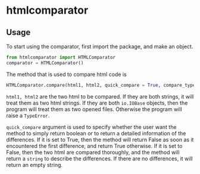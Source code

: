 # htmlcomparator

## Usage

To start using the comparator, first import the package, and make an object.

```python
from htmlcomparator import HTMLComparator
comparator = HTMLComparator()
```
The method that is used to compare html code is 
```python
HTMLComparator.compare(html1, html2, quick_compare = True, compare_type = "all")
```

```html1, html2``` are the two html to be compared. If they are both strings, it will treat them as two html strings. If they are both ```io.IOBase``` objects, then the program will treat them as two opened files. Otherwise the program will raise a ```TypeError```.

```quick_compare``` argument is used to specify whether the user want the method to simply return boolean or to return a detailed information of the differences. If it is set to True, then the method will return False as soon as it encountered the first difference, and return True otherwise. If it is set to False, then the two html are compared thoroughly, and the method will return a ```string``` to describe the differences. If there are no differences, it will return an empty string.
